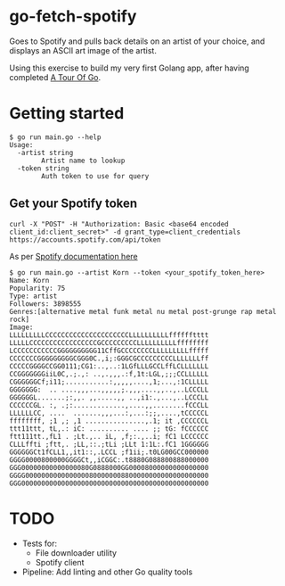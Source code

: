 # go-fetch-spotify
Goes to Spotify and pulls back details on an artist of your choice, and displays an ASCII art image of the artist.

Using this exercise to build my very first Golang app, after having completed [A Tour Of Go](https://tour.golang.org/).

# Getting started
```
$ go run main.go --help
Usage:
  -artist string
        Artist name to lookup
  -token string
        Auth token to use for query
```

## Get your Spotify token
```
curl -X "POST" -H "Authorization: Basic <base64 encoded client_id:client_secret>" -d grant_type=client_credentials https://accounts.spotify.com/api/token
```
As per [Spotify documentation here](https://developer.spotify.com/documentation/general/guides/authorization-guide/#client-credentials-flow)

```
$ go run main.go --artist Korn --token <your_spotify_token_here>
Name: Korn
Popularity: 75
Type: artist
Followers: 3898555
Genres:[alternative metal funk metal nu metal post-grunge rap metal rock]
Image:
LLLLLLLLLCCCCCCCCCCCCCCCCCCCCCLLLLLLLLLLfffffftttt
LLLLLCCCCCCCCCCCCCCCCCGCCCCCCCCCLLLLLLLLLLffffffff
LCCCCCCCCCCCGGGGGGGGGG11CffGCCCCCCCCLLLLLLLLLfffff
CCCCCCCGGGGGGGGGCGGG0C.,i;:GGGCGCCCCCCCCCLLLLLLLff
CCCCCGGGGCCGG0111;CG1:..,..:1LGfLLLGCCLffLCLLLLLLL
CCGGGGGGGiiL0C,.;.,: ..,.,,,.:f,1t:LGL,;;;CCLLLLLL
CGGGGGGCf;i11;...........:,,,,,....,1;...,:1CLLLLL
GGGGGGG:  .. ....,,,...,,,,,;.,,,....,,..,..LCCCLL
GGGGGGL.......;:,,. ,,.....,, ..,i1:.,...,..LCCCLL
CCCCCCGL. :, .;:.............,....,,........fCCCLL
LLLLLLCC, ....  .......,,,...:,...:;;,....,tCCCCCL
ffffffff, ;1 ,; ,1 ...............,.1; it ,CCCCCCL
ttt11ttt, tL,.: iC: .......... .... ;; tG: fCCCCCC
ftt111tt.,fL1 . ;Lt.,.. iL, ,f;:.,..i; fC1 LCCCCCC
CLLLffti ;ftt,. ;LL,::.;tLi ;LLt 1:1L:.fC1 1GGGGGG
GGGGGGCt1fCLL1,,it1::,.LCCL ;f1ii;.t0LG00GCC000000
GGGG0000800000GGGGCt,,iCGGC:.t8880G088800888000000
GGG00000000000000080G0888000GG00008000000000000000
GGGG0000000000000000800000008800000000000000000000
GGG00000000000000000000000000000000000000000000000
```

# TODO
- Tests for:
  - File downloader utility
  - Spotify client
- Pipeline: Add linting and other Go quality tools
